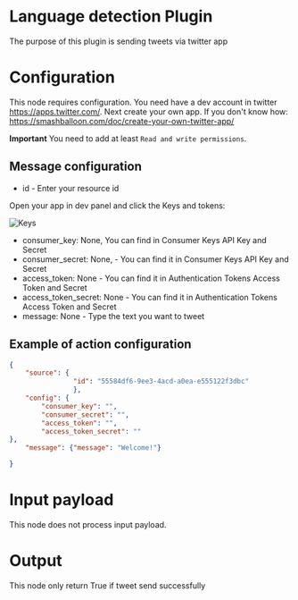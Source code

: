 # Language detection Plugin

The purpose of this plugin is sending tweets via twitter app

# Configuration

This node requires configuration. You need have a dev account in twitter https://apps.twitter.com/.
Next create your own app. If you don't know how: https://smashballoon.com/doc/create-your-own-twitter-app/

**Important**
You need to add at least `Read and write permissions`.

## Message configuration
* id - Enter your resource id

Open your app in dev panel and click the Keys and tokens:

![Keys](https://cdn.discordapp.com/attachments/840335225287475260/898977586351312896/Untitled.png)

* consumer_key: None, You can find in Consumer Keys API Key and Secret 
* consumer_secret: None, - You can find it in Consumer Keys API Key and Secret 
* access_token: None - You can find it in Authentication Tokens Access Token and Secret
* access_token_secret: None - You can find it in Authentication Tokens Access Token and Secret
* message: None - Type the text you want to tweet
## Example of action configuration

```json
{
    "source": {
                "id": "55584df6-9ee3-4acd-a0ea-e555122f3dbc"
                },
    "config": {
        "consumer_key": "",
        "consumer_secret": "",
        "access_token": "",
        "access_token_secret": ""
},
    "message": {"message": "Welcome!"}

}
```



# Input payload

This node does not process input payload.

# Output

This node only return True if tweet send successfully
